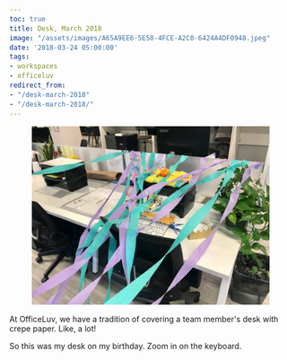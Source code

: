 ```yaml
---
toc: true
title: Desk, March 2018
image: "/assets/images/A65A9EE6-5E50-4FCE-A2C0-6424A4DF0948.jpeg"
date: '2018-03-24 05:00:00'
tags:
- workspaces
- officeluv
redirect_from:
- "/desk-march-2018"
- "/desk-march-2018/"
---
```


<figure class="kg-card kg-image-card"><img src="/assets/images/A65A9EE6-5E50-4FCE-A2C0-6424A4DF0948.jpeg" /></figure>

At OfficeLuv, we have a tradition of covering a team member's desk with crepe paper. Like, a lot!

So this was my desk on my birthday. Zoom in on the keyboard.

